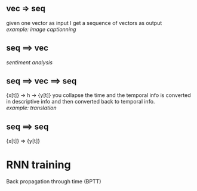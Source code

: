 ## vec => seq

given one vector as input I get a sequence of vectors as output \
*example:  image captionning* 

## seq ==> vec

*sentiment analysis*

## seq ==> vec ==> seq
 {x[t]} -> h -> {y[t]}
 you collapse the time and the temporal info is converted in descriptive info and then converted back to temporal info.\
 *example: translation*

## seq ==> seq
{x[t]} => {y[t]}

# RNN training
Back propagation through time (BPTT)

